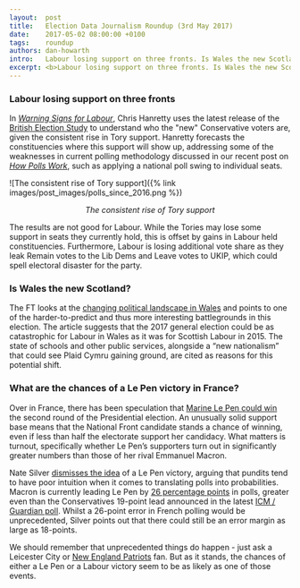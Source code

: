 ```yaml
---
layout:  post
title:   Election Data Journalism Roundup (3rd May 2017)
date:    2017-05-02 08:00:00 +0100
tags:    roundup
authors: dan-howarth
intro:   Labour losing support on three fronts. Is Wales the new Scotland? What are the chances of a Le Pen victory in France?
excerpt: <b>Labour losing support on three fronts. Is Wales the new Scotland? What are the chances of a Le Pen victory in France?</b>
---
```


### Labour losing support on three fronts

In [_Warning Signs for Labour_](https://medium.com/@chrishanretty/warning-signs-for-labour-50b6cd1501d8), Chris Hanretty uses the latest release of the [British Election Study](http://britishelectionstudy.com/) to understand who the "new" Conservative voters are, given the consistent rise in Tory support. Hanretty forecasts the constituencies where this support will show up, addressing some of the weaknesses in current polling methodology discussed in our recent post on [_How Polls Work_](https://sixfifty.org.uk/2017/04/29/how-polling-works/), such as applying a national poll swing to individual seats.

![The consistent rise of Tory support]({% link images/post_images/polls_since_2016.png %})
<center><em>The consistent rise of Tory support</em></center>

The results are not good for Labour. While the Tories may lose some support in seats they currently hold, this is offset by gains in Labour held constituencies. Furthermore, Labour is losing additional vote share as they leak Remain votes to the Lib Dems and Leave votes to UKIP, which could spell electoral disaster for the party.

### Is Wales the new Scotland?

The FT looks at the [changing political landscape in Wales](https://www.ft.com/content/506e4616-2bf3-11e7-bc4b-5528796fe35c) and points to one of the harder-to-predict and thus more interesting battlegrounds in this election. The article suggests that the 2017 general election could be as catastrophic for Labour in Wales as it was for Scottish Labour in 2015. The state of schools and other public services, alongside a “new nationalism” that could see Plaid Cymru gaining ground, are cited as reasons for this potential shift.

### What are the chances of a Le Pen victory in France?

Over in France, there has been speculation that [Marine Le Pen could win](https://www.ft.com/content/fb2f506c-160a-11e7-80f4-13e067d5072c) the second round of the Presidential election. An unusually solid support base means that the National Front candidate stands a chance of winning, even if less than half the electorate support her candidacy. What matters is turnout, specifically whether Le Pen’s supporters turn out in significantly greater numbers than those of her rival Emmanuel Macron.

Nate Silver [dismisses the idea](https://fivethirtyeight.com/features/le-pen-is-in-a-much-deeper-hole-than-trump-ever-was/) of a Le Pen victory, arguing that pundits tend to have poor intuition when it comes to translating polls into probabilities. Macron is currently leading Le Pen by [26 percentage points](http://www.thecrosstab.com/france-2017/) in polls, greater even than the Conservatives 19-point lead announced in the latest [ICM / Guardian poll](https://www.icmunlimited.com/wp-content/uploads/2017/05/2017_guardian_campaignpoll4_april28-02may.pdf). Whilst a 26-point error in French polling would be unprecedented, Silver points out that there could still be an error margin as large as 18-points.

We should remember that unprecedented things do happen - just ask a Leicester City or [New England Patriots](https://fivethirtyeight.com/features/patriots-falcons-comeback-super-bowl/) fan. But as it stands, the chances of either a Le Pen or a Labour victory seem to be as likely as one of those events.
